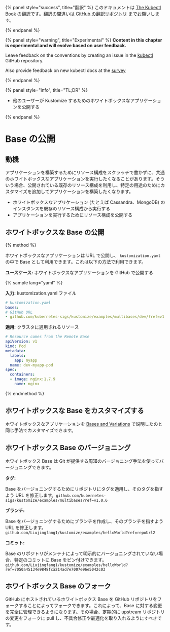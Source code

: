{% panel style="success", title="翻訳" %}
このドキュメントは [The Kubectl Book](https://kubectl.docs.kubernetes.io/) の翻訳です。翻訳の間違いは [GitHub の翻訳リポジトリ](https://github.com/FujiHaruka/kubectl-book-ja/issues) までお願いします。

{% endpanel %}

{% panel style="warning", title="Experimental" %}
**Content in this chapter is experimental and will evolve based on user feedback.**

Leave feedback on the conventions by creating an issue in the [kubectl](https://github.com/kubernetes/kubectl/issues)
GitHub repository.

Also provide feedback on new kubectl docs at the [survey](https://www.surveymonkey.com/r/JH35X82)

{% endpanel %}

{% panel style="info", title="TL;DR" %}

- 他のユーザーが Kustomize するためのホワイトボックスなアプリケーションを公開する

{% endpanel %}

# Base の公開

## 動機

アプリケーションを構築するためにリソース構成をスクラッチで書かずに、共通のホワイトボックスなアプリケーションを実行したくなることがあります。そういう場合、公開されている既存のリソース構成を利用し、特定の用途のためにカスタマイズを追加してアプリケーションを構築したくなります。

- ホワイトボックスなアプリケーション (たとえば Cassandra、MongoDB) のインスタンスを既存のリソース構成から実行する
- アプリケーションを実行するためにリソース構成を公開する

## ホワイトボックスな Base の公開

{% method %}

ホワイトボックスなアプリケーションは URL で公開し、 `kustomization.yaml` の中で Base として利用できます。これは以下の方法で利用できます。

**ユースケース:** ホワイトボックスなアプリケーションを GitHub で公開する

{% sample lang="yaml" %}

**入力:** kustomization.yaml ファイル

```yaml
# kustomization.yaml
bases:
# GitHub URL
- github.com/kubernetes-sigs/kustomize/examples/multibases/dev/?ref=v1.0.6
```

**適用:** クラスタに適用されるリソース

```yaml
# Resource comes from the Remote Base
apiVersion: v1
kind: Pod
metadata:
  labels:
    app: myapp
  name: dev-myapp-pod
spec:
  containers:
  - image: nginx:1.7.9
    name: nginx
```

{% endmethod %}

## ホワイトボックスな Base をカスタマイズする

ホワイトボックスなアプリケーションを [Bases and Variations](../app_customization/bases_and_variants.md) で説明したのと同じ手法でカスタマイズできます。

## ホワイトボックス Base  のバージョニング

ホワイトボックス Base は Git が提供する周知のバージョニング手法を使ってバージョニングできます。

**タグ:**

Base をバージョニングするためにリポジトリにタグを適用し、そのタグを指すよう URL を修正します。`github.com/kubernetes-sigs/kustomize/examples/multibases?ref=v1.0.6`

**ブランチ:**

Base をバージョニングするためにブランチを作成し、そのブランチを指すよう URL を修正します。`github.com/Liujingfang1/kustomize/examples/helloWorld?ref=repoUrl2`

**コミット:**

Base のリポジトリがメンテナによって明示的にバージョニングされていない場合、特定のコミットに Base をピン付けできます。`github.com/Liujingfang1/kustomize/examples/helloWorld?ref=7050a45134e9848fca214ad7e7007e96e5042c03`

## ホワイトボックス Base のフォーク

GitHub にホストされているホワイトボックス Base を GitHub リポジトリをフォークすることによってフォークできます。これによって、Base に対する変更を完全に管理できるようになります。その場合、定期的に upstream リポジトリの変更をフォークに pull し、不具合修正や最適化を取り入れるようにすべきです。
